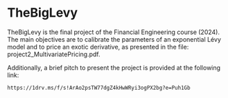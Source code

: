 # TheBigLevy
TheBigLevy is the final project of the Financial Engineering course (2024). The main objectives are to calibrate the parameters of an exponential Lévy model and to price an exotic derivative, as presented in the file: project2_MultivariatePricing.pdf.

Additionally, a brief pitch to present the project is provided at the following link: 

    https://1drv.ms/f/s!ArAo2psTW77dgZ4kHwWRyi3ogPX2bg?e=Puh1Gb